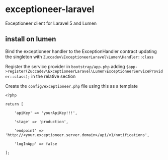 # exceptioneer-laravel
Exceptioneer client for Laravel 5 and Lumen

## install on lumen

Bind the exceptioneer handler to the ExceptionHandler contract updating the singleton with `Zuccadev\ExceptioneerLaravel\Lumen\Handler::class`

Register the service provider in `bootstrap/app.php` adding `$app->register(Zuccadev\ExceptioneerLaravel\Lumen\ExceptioneerServiceProvider::class);` in the relative section

Create the `config/exceptioneer.php` file using this as a template
```
<?php

return [

    'apiKey' => 'yourApiKey!!!',

    'stage' => 'production',

    'endpoint' => 'http://<your.exceptioneer.server.domain>/api/v1/notifications',

    'logInApp' => false

];
```
